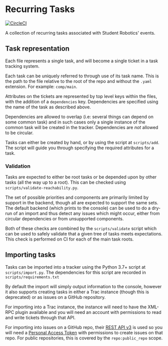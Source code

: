 # Recurring Tasks

[![CircleCI](https://circleci.com/gh/srobo/recurring-tasks.svg?style=svg)](https://circleci.com/gh/srobo/recurring-tasks)

A collection of recurring tasks associated with Student Robotics' events.

## Task representation

Each file represents a single task, and will become a single ticket in a task
tracking system.

Each task can be uniquely referred to through use of its task name. This
is the path to the file relative to the root of the repo and without the
`.yaml` extension. For example: `comp/main`.

Attributes on the tickets are represented by top level keys within the files,
with the addition of a `dependencies` key. Dependencies are specified using the
name of the task as described above.

Dependencies are allowed to overlap (i.e: several things can depend on some
common task) and in such cases only a single instance of the common task will be
created in the tracker. Dependencies are *not* allowed to be circular.

Tasks can either be created by hand, or by using the script at `scripts/add`.
The script will guide you through specifying the required attributes for a task.

### Validation

Tasks are expected to either be root tasks or be depended upon by other tasks
(all the way up to a root). This can be checked using `scripts/validate-reachability.py`.

The set of possible priorities and components are primarily limited by support
in the backend, though all are expected to support the same sets. The default
backend (which prints to the console) can be used to do a dry-run of an import
and thus detect any issues which might occur, either from circular dependencies
or from unsupported components.

Both of these checks are combined by the `scripts/validate` script which can be
used to safely validate that a given tree of tasks meets expectations.
This check is performed on CI for each of the main task roots.

## Importing tasks

Tasks can be imported into a tracker using the Python 3.7+ script at
`scripts/import.py`. The dependencies for this script are recorded in
`scripts/requirements.txt`

By default the import will simply output information to the console, however it
also supports creating tasks in either a Trac instance (though this is
deprecated) or as issues on a GitHub repository.

For importing into a Trac instance, the instance will need to have the XML-RPC
plugin available and you will need an account with permissions to read and write
tickets through that API.

For importing into issues on a GitHub repo, their [REST API v3][github-rest-api]
is used so you will need a [Personal Access Token][api-tokens] with permissions
to create issues on that repo. For public repositories, this is covered by the
`repo:public_repo` scope.

[github-rest-api]: https://developer.github.com/v3/issues/
[api-tokens]: https://blog.github.com/2013-05-16-personal-api-tokens/
